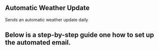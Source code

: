 ## Automatic Weather Update
Sends an automatic weather update daily
## Below is a step-by-step guide one how to set up the automated email.
